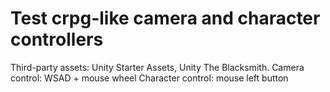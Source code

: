 # Test crpg-like camera and character controllers
Third-party assets: Unity Starter Assets, Unity The Blacksmith.
Camera control: WSAD + mouse wheel
Character control: mouse left button
